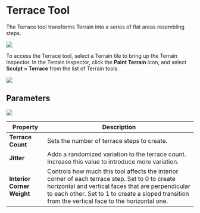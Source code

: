# Terrace Tool

The Terrace tool transforms Terrain into a series of flat areas resembling steps.

![](images/2-14-terrace-03.png)

To access the Terrace tool, select a Terrain tile to bring up the Terrain Inspector. In the Terrain Inspector, click the **Paint Terrain** icon, and select **Sculpt > Terrace** from the list of Terrain tools.

![](images/2-14-terrace-01.png)

## Parameters

![](images/2-14-terrace-02.png)

| **Property**               | **Description**                                              |
| -------------------------- | ------------------------------------------------------------ |
| **Terrace Count**          | Sets the number of terrace steps to create.                  |
| **Jitter**                 | Adds a randomized variation to the terrace count. Increase this value to introduce more variation. |
| **Interior Corner Weight** | Controls how much this tool affects the interior corner of each terrace step. Set to 0 to create horizontal and vertical faces that are perpendicular to each other. Set to 1 to create a sloped transition from the vertical face to the horizontal one. |
